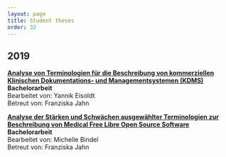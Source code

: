 ```yaml
---
layout: page
title: Student theses
order: 32
---
```


## 2019
**<a href="public/studenttheses/Bachelorarbeit_Yannik_Eisoldt.pdf">Analyse von Terminologien für die Beschreibung von kommerziellen Klinischen Dokumentations- und Managementsystemen (KDMS)</a>**<br>
**Bachelorarbeit**<br>
Bearbeitet von: Yannik Eisoldt<br>
Betreut von: Franziska Jahn

**<a href="public/studenttheses/Bachelorarbeit_Michelle_Bindel.pdf">Analyse der Stärken und Schwächen ausgewählter Terminologien zur Beschreibung von Medical Free Libre Open Source Software</a>**<br>
**Bachelorarbeit**<br>
Bearbeitet von: Michelle Bindel<br>
Betreut von: Franziska Jahn
